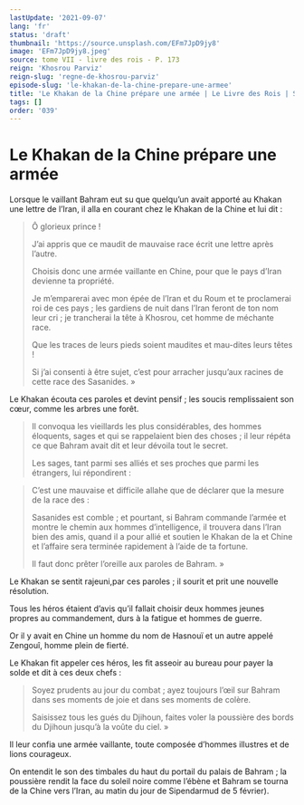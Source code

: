 ```yaml
---
lastUpdate: '2021-09-07'
lang: 'fr'
status: 'draft'
thumbnail: 'https://source.unsplash.com/EFm7JpD9jy8'
image: 'EFm7JpD9jy8.jpeg'
source: tome VII - livre des rois - P. 173
reign: 'Khosrou Parviz'
reign-slug: 'regne-de-khosrou-parviz'
episode-slug: 'le-khakan-de-la-chine-prepare-une-armee'
title: 'Le Khakan de la Chine prépare une armée | Le Livre des Rois | Shâhnâmeh'
tags: []
order: '039'
---
```


<!-- LTeX: language=fr -->

# Le Khakan de la Chine prépare une armée

Lorsque le vaillant Bahram eut su que quelqu’un avait apporté au Khakan une lettre de l’Iran, il alla en courant chez le Khakan de la Chine et lui dit :

> Ô glorieux prince !
>
> J’ai appris que ce maudit de mauvaise race écrit une lettre après l’autre.
>
> Choisis donc une armée vaillante en Chine, pour que le pays d’Iran devienne ta propriété.
>
> Je m’emparerai avec mon épée de l’Iran et du Roum et te proclamerai roi de ces pays ; les gardiens de nuit dans l’Iran feront de ton nom leur cri ; je trancherai la tête à Khosrou, cet homme de méchante race.
>
> Que les traces de leurs pieds soient maudites et mau-dites leurs têtes !
>
> Si j’ai consenti à être sujet, c’est pour arracher jusqu’aux racines de cette race des Sasanides. »

Le Khakan écouta ces paroles et devint pensif ; les soucis remplissaient son cœur, comme les arbres une forêt.
>
> Il convoqua les vieillards les plus considérables, des hommes éloquents, sages et qui se rappelaient bien des choses ; il leur répéta ce que Bahram avait dit et leur dévoila tout le secret.
>
> Les sages, tant parmi ses alliés et ses proches que parmi les étrangers, lui répondirent :

> C’est une mauvaise et difficile allahe que de déclarer que la mesure de la race des : 
>
> Sasanides est comble ; et pourtant, si Bahram commande l’armée et montre le chemin aux hommes d’intelligence, il trouvera dans l’Iran bien des amis, quand il a pour allié et soutien le Khakan de la et Chine et l’affaire sera terminée rapidement à l’aide de ta fortune.
>
> Il faut donc prêter l’oreille aux paroles de Bahram. »

Le Khakan se sentit rajeuni,par ces paroles ; il sourit et prit une nouvelle résolution.

Tous les héros étaient d’avis qu’il fallait choisir deux hommes jeunes propres au commandement, durs à la fatigue et hommes de guerre.

Or il y avait en Chine un homme du nom de Hasnouï et un autre appelé Zengouî, homme plein de fierté.

Le Khakan fit appeler ces héros, les fit asseoir au bureau pour payer la solde et dit à ces deux chefs :

> Soyez prudents au jour du combat ; ayez toujours l’œil sur Bahram dans ses moments de joie et dans ses moments de colère.
>
> Saisissez tous les gués du Djihoun, faites voler la poussière des bords du Djihoun jusqu’à la voûte du ciel. »

Il leur confia une armée vaillante, toute composée d’hommes illustres et de lions courageux.

On entendit le son des timbales du haut du portail du palais de Bahram ; la poussière rendit la face du soleil noire comme l’ébène et Bahram se tourna de la Chine vers l’Iran, au matin du jour de Sipendarmud de 5 février).
